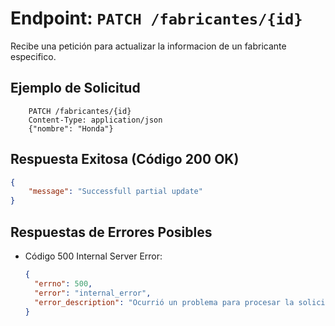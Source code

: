 # Endpoint: `PATCH /fabricantes/{id}`

Recibe una petición para actualizar la informacion de un fabricante especifico.

## Ejemplo de Solicitud
```http
    PATCH /fabricantes/{id}
    Content-Type: application/json
    {"nombre": "Honda"}
```

## Respuesta Exitosa (Código 200 OK)
```json
{
    "message": "Successfull partial update"
}
```

## Respuestas de Errores Posibles
- Código 500 Internal Server Error:
  ```json
  {
    "errno": 500,
    "error": "internal_error",
    "error_description": "Ocurrió un problema para procesar la solicitud"
  }
  ``` 